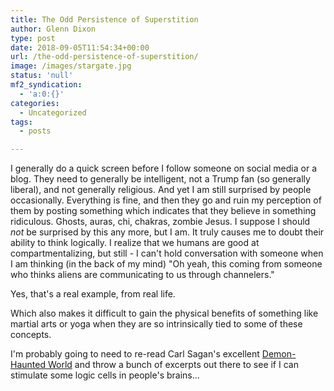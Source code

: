 ```yaml
---
title: The Odd Persistence of Superstition
author: Glenn Dixon
type: post
date: 2018-09-05T11:54:34+00:00
url: /the-odd-persistence-of-superstition/
image: /images/stargate.jpg
status: 'null'
mf2_syndication:
  - 'a:0:{}'
categories:
  - Uncategorized
tags:
  - posts

---
```

I generally do a quick screen before I follow someone on social media or a blog. They need to generally be intelligent, not a Trump fan (so generally liberal), and not generally religious. And yet I am still surprised by people occasionally. Everything is fine, and then they go and ruin my perception of them by posting something which indicates that they believe in something ridiculous. Ghosts, auras, chi, chakras, zombie Jesus. I suppose I should _not_ be surprised by this any more, but I am. It truly causes me to doubt their ability to think logically. I realize that we humans are good at compartmentalizing, but still - I can't hold conversation with someone when I am thinking (in the back of my mind) "Oh yeah, this coming from someone who thinks aliens are communicating to us through channelers."

Yes, that's a real example, from real life.

Which also makes it difficult to gain the physical benefits of something like martial arts or yoga when they are so intrinsically tied to some of these concepts.

I'm probably going to need to re-read Carl Sagan's excellent [Demon-Haunted World][1] and throw a bunch of excerpts out there to see if I can stimulate some logic cells in people's brains&#8230;

 [1]: https://en.wikipedia.org/wiki/The_Demon-Haunted_World
